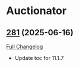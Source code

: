 # Auctionator

## [281](https://github.com/Auctionator/Auctionator/tree/281) (2025-06-16)
[Full Changelog](https://github.com/Auctionator/Auctionator/compare/280...281) 

- Update toc for 11.1.7  
